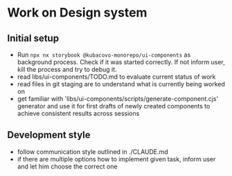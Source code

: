 # Work on Design system

## Initial setup

- Run `npx nx storybook @kubacovo-monorepo/ui-components` as background process. Check if it was started correctly. If not inform user, kill the process and try to debug it.
- read libs/ui-components/TODO.md to evaluate current status of work
- read files in git staging are to understand what is currently being worked on
- get familiar with 'libs/ui-components/scripts/generate-component.cjs' generator and use it for first drafts of newly created components to achieve consistent results across sessions

## Development style

- follow communication style outlined in ./CLAUDE.md
- if there are multiple options how to implement given task, inform user and let him choose the correct one
